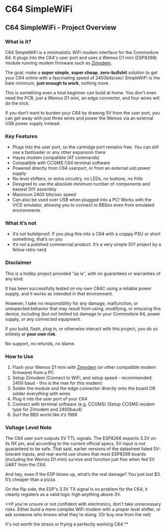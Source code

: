 # C64 SimpleWiFi

## C64 SimpleWiFi - Project Overview

### What is it?

C64 SimpleWiFi is a minimalistic WiFi modem interface for the Commodore 64. It plugs into the C64's user port and uses a Wemos D1 mini (ESP8266) module running modem firmware such as [Zimodem](https://github.com/bozimmerman/Zimodem).

The goal: make a **super simple**, **super cheap**, **zero-bullshit** solution to get your C64 online with a fascinating speed of 2400bits/sec! SimpleWiFi is the bare minimum, **just enough to work**, nothing more.

This is something even a total beginner can build at home. You don't even need the PCB, just a Wemos D1 mini, an edge connector, and four wires will do the trick.

If you don’t want to burden your C64 by drawing 5V from the user port, you can get away with just three wires and power the Wemos via an external USB power supply instead.

### Key Features

* Plugs into the user port, so the cartridge port remains free.
  You can still use a fastloader or any other expansion there
* Hayes modem compatible (AT commands)
* Compatible with CCGMS C64 terminal software
* Powered directly from C64 userport, or from an external usb power supply
* No level shifters, or extra circuitry, no LEDs, no buttons, no frills
* Designed to use the absolute minimum number of components and easiest DIY assembly
* Maximum 2400 bits/sec speed
* Can also be used over USB when plugged into a PC!
  Works with the VICE emulator, allowing you to connect to BBSes even from emulated environments

### What it’s not

* It’s not bulletproof. If you plug this into a C64 with a crappy PSU or short something, that’s on you
* It’s not a polished commercial product. It’s a very simple DIY project by a fellow retro nerd

### Disclaimer

This is a hobby project provided "as is", with no guarantees or warranties of any kind.

It has been successfully tested on my own C64C using a reliable power supply, and it works as intended in that environment.

However, I take no responsibility for any damage, malfunction, or unexpected behavior that may result from using, modifying, or misusing this device, including (but not limited to) damage to your Commodore 64, power supply, or any connected equipment.

If you build, flash, plug in, or otherwise interact with this project, you do so entirely at **your own risk**.

No support, no refunds, no blame.


### How to Use

1. Flash your Wemos D1 mini with [Zimodem](https://github.com/bozimmerman/Zimodem) (or other compatible modem firmware) from a PC
2. Setup Zimodem (Connect to WiFi, and setup speed - recommended: 2400 baud - this is the max for this modem)
3. Solder the module and the edge connector directly onto the board
   OR
   solder everything with wires
4. Plug it into the user port of your C64
5. Connect with terminal software (e.g. CCGMS) (Setup CCGMS modem type for Zimodem and 2400baud)
6. Surf the BBS world like it’s 1988

### Voltage Level Note

The C64 user port outputs 5V TTL signals. The ESP8266 expects 3.3V on its RX pin, and according to the current official specs, 5V input is not guaranteed to be safe.
That said, earlier versions of the datasheet listed 5V-tolerant inputs, and real-world use shows that most ESP8266 boards (including the Wemos D1 mini) survive and function just fine when fed 5V UART from the C64.

And hey, even if the ESP blows up, what’s the real damage? You just lost \$3. It’s cheaper than a pizza.

On the flip side, the ESP's 3.3V TX signal is no problem for the C64; it cleanly registers as a valid logic high anything above 3V.

**If you're unsure or not confident with electronics, don't take unnecessary risks. Either build a more complex WiFi modem with a proper level shifter, or ask someone who knows what they're doing. (Or buy one from the net) 

It's not worth the stress or frying a perfectly working C64.**


